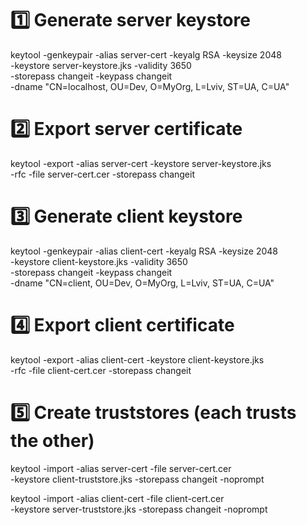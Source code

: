# 1️⃣ Generate server keystore
keytool -genkeypair -alias server-cert -keyalg RSA -keysize 2048 \
-keystore server-keystore.jks -validity 3650 \
-storepass changeit -keypass changeit \
-dname "CN=localhost, OU=Dev, O=MyOrg, L=Lviv, ST=UA, C=UA"

# 2️⃣ Export server certificate
keytool -export -alias server-cert -keystore server-keystore.jks \
-rfc -file server-cert.cer -storepass changeit

# 3️⃣ Generate client keystore
keytool -genkeypair -alias client-cert -keyalg RSA -keysize 2048 \
-keystore client-keystore.jks -validity 3650 \
-storepass changeit -keypass changeit \
-dname "CN=client, OU=Dev, O=MyOrg, L=Lviv, ST=UA, C=UA"

# 4️⃣ Export client certificate
keytool -export -alias client-cert -keystore client-keystore.jks \
-rfc -file client-cert.cer -storepass changeit

# 5️⃣ Create truststores (each trusts the other)
keytool -import -alias server-cert -file server-cert.cer \
-keystore client-truststore.jks -storepass changeit -noprompt

keytool -import -alias client-cert -file client-cert.cer \
-keystore server-truststore.jks -storepass changeit -noprompt
